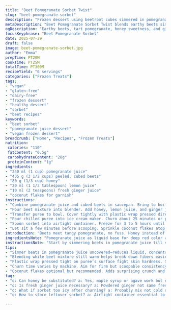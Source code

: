 ```yaml
---
title: "Beet Pomegranate Sorbet Twist"
slug: "beet-pomegranate-sorbet"
description: "Frozen dessert using beetroot cubes simmered in pomegranate juice. Sweetened with honey and zesty lemon juice. Pureed until silky, chilled thoroughly, then churned into sorbet. A splash of ginger juice added for subtle heat. Finished with coconut flakes for texture. Vegan, gluten-free, dairy-free. Refreshing, earthy, lightly tangy with a hint of spice."
metaDescription: "Beet Pomegranate Sorbet Twist blends earthy beets simmered in tart pomegranate juice with honey and ginger juice for a vegan, dairy-free frozen treat."
ogDescription: "Earthy beets, tart pomegranate, honey sweetness, and ginger heat churned into a vegan sorbet. Chill long, freeze firm, enjoy with coconut crunch."
focusKeyphrase: "Beet Pomegranate Sorbet"
date: 2025-07-29
draft: false
image: beet-pomegranate-sorbet.jpg
author: "Emma"
prepTime: PT20M
cookTime: PT25M
totalTime: PT300M
recipeYield: "6 servings"
categories: ["Frozen Treats"]
tags:
- "vegan"
- "gluten-free"
- "dairy-free"
- "frozen dessert"
- "healthy dessert"
- "sorbet"
- "beet recipes"
keywords:
- "beet sorbet"
- "pomegranate juice dessert"
- "vegan frozen dessert"
breadcrumb: ["Home", "Recipes", "Frozen Treats"]
nutrition: 
 calories: "110"
 fatContent: "0.5g"
 carbohydrateContent: "28g"
 proteinContent: "1g"
ingredients:
- "240 ml (1 cup) pomegranate juice"
- "435 g (3 1/2 cups) peeled, cubed beets"
- "80 g (1/3 cup) honey"
- "20 ml (1 1/3 tablespoon) lemon juice"
- "10 ml (2 teaspoons) fresh ginger juice"
- "coconut flakes for garnish"
instructions:
- "Combine pomegranate juice and cubed beets in saucepan. Bring to boil. Reduce heat and simmer, uncovered, 25 minutes until beets are very tender."
- "Pour beet mixture into blender. Add honey, lemon juice, and ginger juice. Blend until completely smooth."
- "Transfer puree to bowl. Cover tightly with plastic wrap pressed directly onto the surface to avoid skin formation. Refrigerate at least 3 hours until cold."
- "Pour chilled puree into ice cream maker. Churn about 25 minutes or per manufacturer’s directions until sorbet thickens."
- "Spoon sorbet into airtight container. Freeze for 3 to 5 hours until firm."
- "Let sit a few minutes before scooping. Sprinkle coconut flakes atop when serving."
introduction: "Beets meet tangy pomegranate, no fuss. Honey instead of sugar for mellow sweetness, ginger juice adds bite. Takes a bit longer in steps than usual but worth waiting. Cold, chunky texture off the table. Coconut flakes? Crunch, crisp contrast. Vibrant color, deep flavor. Freeze and chill, don’t rush. Easy but slow magic. Vegan and allergy-friendly. Old world meets herbal zing, something different from fruits only. Acid and earth collide. Keep it cold, keep it fresh. No dairy, no gluten, all plant-based. Beets simmer till soft, then blitzed with honey and spice. Wait, chill, then churn. The final step: coconut sprinkle, that snap. A quick scoop out of deep freeze and into your mouth. Sharp, sweet, sharp again. Pomegranate juice is more than liquid here; it’s base and tasty body. A refreshing treat that dances a little outside standards."
ingredientsNote: "Pomegranate juice as liquid base for deep red color and balanced tartness. Beets peeled and cubed fairly small for even cooking. Honey substitutes sugar here, slight flavor lift and natural sweetener instead of refined. Lemon juice adds brightness, offsets earthiness. Ginger juice—fresh pressed—not powdered—gives heat but stays fresh, no overpower. Coconut flakes optional garnish but contrasting texture, crunch to otherwise tender sorbet. Honey quantity adjustable to taste and beet sweetness. Keep ginger subtle if sensitive to spice. The juiciness of pomegranate can vary; adjust cooking time if too watery, simmer longer to concentrate flavor and help sorbet freeze solid. Rest time in fridge essential for cooling mixture before churning, impacts texture. Balance acidity with sweetness. Fresh ingredients will make difference; bottled juice should be pure and unsweetened for best results."
instructionsNote: "Start by simmering beets in pomegranate juice till very soft which helps natural sweetness develop and break down fibers. Do not cover fully during simmer to encourage reduction. Blending right after cooking while mixture is hot eases pureeing. Add honey and lemon after to better control sweetness and acidity. Ginger juice last; fresh and potent, blend well for even flavor. Chilling long ensures sorbet churns properly, prevents ice crystals formation. Plastic wrap on surface prevents skin which can cause grainy texture. Sorbet maker timing flexible depending on model but aim for firm yet scoopable texture. Transfer into airtight container locks moisture and flavor. Freezing firm for few hours necessary if planning ahead. Short tempering at serving time softens while holding shape. Coconut flakes final touch gives crunchy contrast that complements smooth cold sorbet. Serve straight or with small salad of greens and nuts for textural play. The sorbet is a sensory experiment: cold, sweet, earthy, tangy, spicy, crunchy all in one spoonful."
tips:
- "Simmer beats in pomegranate juice uncovered—reduces liquid, concentrates flavor. Watch beets soft but not mushy. Smaller cubes, even cooking, no mush boundary. Stir occasionally but gently. Avoid covering so water evaporates, juice thickens, sorbet texture better after chilling."
- "Blending while beet mixture still warm helps break down fibers easier. Add honey, lemon, ginger only after pureeing base. Honey picks up some heat notes from ginger, boosting but not overpowering. Lemon brightens earthiness but balance crucial—too much flattens flavor, too little leaves it dull."
- "Plastic wrap pressed tight on puree’s surface fight skin hardness. Skin forms quickly when chilled exposed air. Skin means grainy sorbet texture later. Chill minimum 3 hours — colder mix churns better, slows ice crystals. Shorter rest = icy sorbet. Plan timing ahead to avoid texture issues."
- "Churn time varies by machine. Aim for firm but scoopable consistency. Over-churning? Sorbet too dense and hard freezes rock solid. Under-churning leaves watery ice crystals. Test halfway through; adjust. Transfer to airtight container fast to trap moisture, keep flavor stable in freezer."
- "Coconut flakes optional but recommended. Adds surprising crunch and flavor twist against silky cold sorbet. Toast flakes lightly for deeper aroma. Sprinkle just before serving; moisture in sorbet softens flakes fast. Store flakes separate if prepping early. Last minute crisp contrast ideal."
faq:
- "q: Can honey be substituted? a: Yes, maple syrup or agave work but note sweetness varies; liquid consistency changes texture slightly. Maple adds woody notes, agave lighter. Adjust amounts. Always add after blending, not during simmer."
- "q: Is fresh ginger juice necessary? a: Powdered ginger not same freshness or punch. Juice pure, subtle heat. If no fresh, omit but flavor shifts. Or try grating ginger, strain juice carefully. Too much spice? Cut back for mild warmth. Balance key."
- "q: What if sorbet too icy after churning? a: Probably mix not cold or churn too short. Chill puree longer. Also try increasing honey slightly for lower freezing point. Longer freeze time helps firm up but ice crystals develop if base not smooth or mix too watery."
- "q: How to store leftover sorbet? a: Airtight container essential to prevent freezer burn. Can keep up to 1 week. Thaw slightly before scooping. Avoid frequent thaw-refreeze. Or freeze small portions to reduce repeated exposure. Label with date, use quick."

---
```

